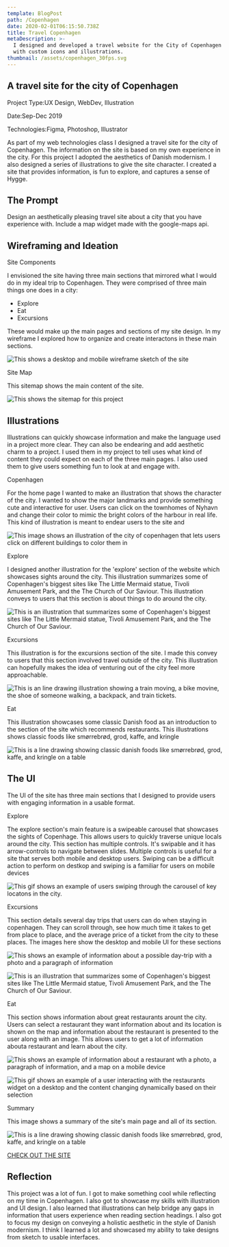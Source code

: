 ```yaml
---
template: BlogPost
path: /Copenhagen
date: 2020-02-01T06:15:50.738Z
title: Travel Copenhagen
metaDescription: >-
  I designed and developed a travel website for the City of Copenhagen complete
  with custom icons and illustrations.
thumbnail: /assets/copenhagen_30fps.svg
---
```

## A travel site for the city of Copenhagen

Project Type:UX Design, WebDev, Illustration

Date:Sep-Dec 2019

Technologies:Figma, Photoshop, Illustrator

As part of my web technologies class I designed a travel site for the city of Copenhagen. The information on the site is based on my own experience in the city. For this project I adopted the aesthetics of Danish modernism. I also designed a series of illustrations to give the site character. I created a site that provides information, is fun to explore, and captures a sense of Hygge.

## The Prompt

Design an aesthetically pleasing travel site about a city that you have experience with. Include a map widget made with the google-maps api.

## Wireframing and Ideation



Site Components

I envisioned the site having three main sections that mirrored what I would do in my ideal trip to Copenhagen. They were comprised of three main things one does in a city:

* Explore
* Eat
* Excursions

These would make up the main pages and sections of my site design. In my wireframe I explored how to organize and create interactons in these main sections.

![This shows a desktop and mobile wireframe sketch of the site](https://liamkiniry.site/assets/images/copenhagen/wireframe.jpg)

Site Map

This sitemap shows the main content of the site.

![This shows the sitemap for this project](https://liamkiniry.site/assets/images/copenhagen/sitemap.png)

## Illustrations

Illustrations can quickly showcase information and make the language used in a project more clear. They can also be endearing and add aesthetic charm to a project. I used them in my project to tell uses what kind of content they could expect on each of the three main pages. I also used them to give users something fun to look at and engage with.

Copenhagen

For the home page I wanted to make an illustration that shows the character of the city. I wanted to show the major landmarks and provide something cute and interactive for user. Users can click on the townhomes of Nyhavn and change their color to mimic the bright colors of the harbour in real life. This kind of illustration is meant to endear users to the site and

![ This image shows an illustration of the city of copenhagen that lets users click on different buildings to color them in](https://liamkiniry.site/assets/images/copenhagen/header-color.gif)

Explore

I designed another illustration for the 'explore' section of the website which showcases sights around the city. This illustration summarizes some of Copenhagen's biggest sites like The Little Mermaid statue, Tivoli Amusement Park, and the The Church of Our Saviour. This illustration conveys to users that this section is about things to do around the city.

![This is an illustration that summarizes some of Copenhagen's biggest sites like The Little Mermaid statue, Tivoli Amusement Park, and the The Church of Our Saviour.](https://liamkiniry.site/assets/images/copenhagen/explore.svg)

Excursions

This illustration is for the excursions section of the site. I made this convey to users that this section involved travel outside of the city. This illustration can hopefully makes the idea of venturing out of the city feel more approachable.

![This is an line drawing illustration showing a train moving, a bike movine, the shoe of someone walking, a backpack, and train tickets.](https://liamkiniry.site/assets/images/copenhagen/excursions.svg)

Eat

This illustration showcases some classic Danish food as an introduction to the section of the site which recommends restaurants. This illustrations shows classic foods like smørrebrød, grod, kaffe, and kringle

![This is a line drawing showing classic danish foods like smørrebrød, grod, kaffe, and kringle on a table](https://liamkiniry.site/assets/images/copenhagen/eatheader.svg)

## The UI

The UI of the site has three main sections that I designed to provide users with engaging information in a usable format.

Explore

The explore section's main feature is a swipeable carousel that showcases the sights of Copenhage. This allows users to quickly traverse unique locals around the city. This section has multiple controls. It's swipable and it has arrow-controls to navigate between slides. Multiple controls is useful for a site that serves both mobile and desktop users. Swiping can be a difficult action to perform on destkop and swiping is a familiar for users on mobile devices

![ This gif shows an example of users swiping through the carousel of key locatons in the city.](https://liamkiniry.site/assets/images/copenhagen/swipe.gif)

Excursions

This section details several day trips that users can do when staying in copenhagen. They can scroll through, see how much time it takes to get from place to place, and the average price of a ticket from the city to these places. The images here show the desktop and mobile UI for these sections

![This shows an example of information about a possible day-trip with a photo and a paragraph of information](https://liamkiniry.site/assets/images/copenhagen/day-trip.png)

![This is an illustration that summarizes some of Copenhagen's biggest sites like The Little Mermaid statue, Tivoli Amusement Park, and the The Church of Our Saviour.](https://liamkiniry.site/assets/images/copenhagen/daytrips2.png)

Eat

This section shows information about great restaurants arount the city. Users can select a restaurant they want information about and its location is shown on the map and information about the restaurant is presented to the user along with an image. This allows users to get a lot of information abouta restaurant and learn about the city.

![This shows an example of information about a restaurant wth a photo, a paragraph of information, and a map on a mobile device](https://liamkiniry.site/assets/images/copenhagen/eat-section.png)

![This gif shows an example of a user interacting with the restaurants widget on a desktop and the content changing dynamically based on their selection](https://liamkiniry.site/assets/images/copenhagen/restaurants-map.gif)

Summary

This image shows a summary of the site's main page and all of its section.

![This is a line drawing showing classic danish foods like smørrebrød, grod, kaffe, and kringle on a table](https://liamkiniry.site/assets/images/copenhagen/full-page.png)

[CHECK OUT THE SITE](https://people.rit.edu/~lak3540/646/individual_project/)

## Reflection

This project was a lot of fun. I got to make something cool while reflecting on my time in Copenhagen. I also got to showcase my skills with illustration and UI design. I also learned that illustrations can help bridge any gaps in information that users experience when reading section headings. I also got to focus my design on conveying a holistic aesthetic in the style of Danish modernism. I think I learned a lot and showcased my ability to take designs from sketch to usable interfaces.
